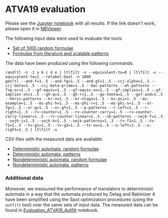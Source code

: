 ATVA19 evaluation
=================

Please see the [Jupyter notebook](Experiments/Evaluation_ATVA19.ipynb) with all results.
If the link doesn't work, please open it in
[NBViewer](https://nbviewer.jupyter.org/github/jurajmajor/ltl3tela/blob/master/Experiments/Evaluation_ATVA19.ipynb).

The following input data were used to evaluate the tools:

* [Set of 1000 random formulae](Experiments/formulae/atva19/rand.ltl)
* [Formulae from literature and scalable patterns](Experiments/formulae/atva19/patterns.ltl)

The data have been produced using the following commands:
```
randltl -n -1 a b c d e | ltlfilt -v --equivalent-to=0 | ltlfilt -v --equivalent-to=1 --relabel-bool -n 1000
genltl --and-f=1..5 --and-fg=1..5 --and-gf=1..5 --ccj-alpha=1..5 --ccj-beta=1..5 --ccj-beta-prime=1..5 --dac-patterns --eh-patterns --fxg-or=1..5 --gf-equiv=1..5 --gf-equiv-xn=1..5 --gf-implies=1..5 --gf-implies-xn=1..5 --gh-q=1..5 --gh-r=1..5 --go-theta=1..5 --gxf-and=1..5 --hkrss-patterns --kr-n=1..5 --kr-nlogn=1..5 --kv-psi=1..5 --ms-example=1..5 --ms-phi-h=1..5 --ms-phi-r=1..5 --ms-phi-s=1..5 --or-fg=1..5 --or-g=1..5 --or-gf=1..5 --p-patterns --r-left=1..5 --r-right=1..5 --rv-counter=1..5 --rv-counter-carry=1..5 --rv-counter-carry-linear=1..5 --rv-counter-linear=1..5 --sb-patterns --sejk-f=1..5 --sejk-j=1..5 --sejk-k=1..5 --sejk-patterns=1..3 --tv-f1=1..5 --tv-f2=1..5 --tv-g1=1..5 --tv-g2=1..5 --tv-uu=1..5 --u-left=1..5 --u-right=1..5 | ltlfilt -u
```

CSV files with the measured data are available:

* [Deterministic automata, random formulae](Experiments/formulae/atva19/det.rand.csv)
* [Deterministic automata, patterns](Experiments/formulae/atva19/det.patterns.csv)
* [Nondeterministic automata, random formulae](Experiments/formulae/atva19/nondet.rand.csv)
* [Nondeterministic automata, patterns](Experiments/formulae/atva19/nondet.patterns.csv)

### Additional data

Moreover, we measured the performance of translators to deterministic automata in a way that
the automata produced by Delag and Rabinizer 4 have been simplified using the Spot optimization
procedures (using the `autfilt` tool) over the same sets of input data. The measured data can
be found in [Evaluation_ATVA19_Autfilt](Experiments/Evaluation_ATVA19_Autfilt.ipynb) notebook.
